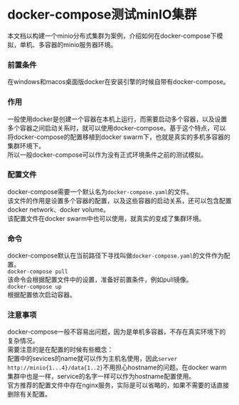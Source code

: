 # docker-compose测试minIO集群

本文档以构建一个minio分布式集群为案例，介绍如何在docker-compose下模拟，单机、多容器的minio服务器环境。  

### 前置条件
在windows和macos桌面版docker在安装引擎的时候自带有docker-compose。

### 作用
一般使用docker是创建一个容器在本机上运行，而需要启动多个容器，以及设置多个容器之间启动关系时，就可以使用docker-compose。基于这个特点，可以将docker-compose的配置移植到docker swarm下，也就是真实的多机多容器的集群环境下。  
所以一般docker-compose可以作为没有正式环境条件之前的测试模拟。

### 配置文件
docker-compose需要一个默认名为`docker-compose.yaml`的文件。  
该文件的作用是设置多个容器的配置，以及这些容器的启动关系，还可以包含配置docker network、docker volume。  
该配置文件在docker swarm中也可以使用，就真实的变成了集群环境。

### 命令
docker-compose默认在当前路径下寻找叫做`docker-compose.yaml`的文件作为配置。  
`docker-compose pull`  
该命令会根据配置文件中的设置，准备好前置条件，例如pull镜像。  
`docker-compose up`  
根据配置依次启动容器。

### 注意事项
docker-compose一般不容易出问题，因为是单机多容器，不存在真实环境下的复杂情况。  
需要注意的是在配置的时候有些概念：  
配置中的sevices的name就可以作为主机名使用，因此`server http://minio{1...4}/data{1..2}`不用担心hostname的问题。在docker warm集群中也是一样，service的名字一样可以作为hostname配置使用。  
官方推荐的配置文件中存在nginx服务，实际是可以省略的，如果不需要的话直接删除有关配置。